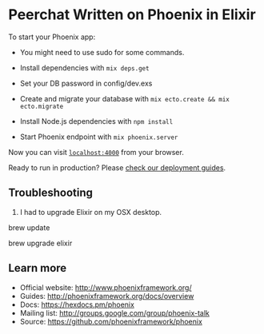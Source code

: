 # Peerchat Written on Phoenix in Elixir

To start your Phoenix app:

  * You might need to use sudo for some commands.

  * Install dependencies with `mix deps.get`
  * Set your DB password in config/dev.exs
  * Create and migrate your database with `mix ecto.create && mix ecto.migrate`
  * Install Node.js dependencies with `npm install`
  * Start Phoenix endpoint with `mix phoenix.server`

Now you can visit [`localhost:4000`](http://localhost:4000) from your browser.

Ready to run in production? Please [check our deployment guides](http://www.phoenixframework.org/docs/deployment).

## Troubleshooting

1. I had to upgrade Elixir on my OSX desktop.

brew update

brew upgrade elixir

## Learn more

  * Official website: http://www.phoenixframework.org/
  * Guides: http://phoenixframework.org/docs/overview
  * Docs: https://hexdocs.pm/phoenix
  * Mailing list: http://groups.google.com/group/phoenix-talk
  * Source: https://github.com/phoenixframework/phoenix
